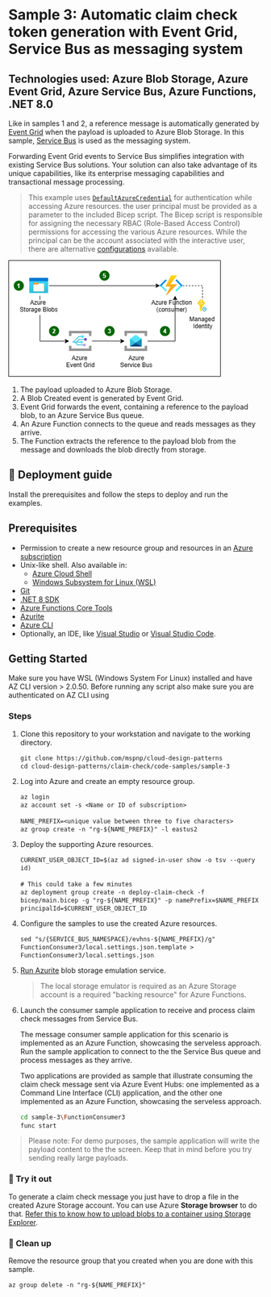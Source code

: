 # Sample 3: Automatic claim check token generation with Event Grid, Service Bus as messaging system

## Technologies used: Azure Blob Storage, Azure Event Grid, Azure Service Bus, Azure Functions, .NET 8.0

Like in samples 1 and 2, a reference message is automatically generated by [Event Grid](https://azure.microsoft.com/services/event-grid/) when the payload is uploaded to Azure Blob Storage. In this sample, [Service Bus](https://learn.microsoft.com/azure/service-bus) is used as the messaging system.

Forwarding Event Grid events to Service Bus simplifies integration with existing Service Bus solutions. Your solution can also take advantage of its unique capabilities, like its enterprise messaging capabilities and transactional message processing.

> This example uses [`DefaultAzureCredential`](https://learn.microsoft.com/dotnet/azure/sdk/authentication/#defaultazurecredential) for authentication while accessing Azure resources. the user principal must be provided as a parameter to the included Bicep script. The Bicep script is responsible for assigning the necessary RBAC (Role-Based Access Control) permissions for accessing the various Azure resources. While the principal can be the account associated with the interactive user, there are alternative [configurations](https://learn.microsoft.com/dotnet/azure/sdk/authentication/?tabs=command-line#exploring-the-sequence-of-defaultazurecredential-authentication-methods) available.

![A diagram showing Event Grid connected to Azure Blob Storage. As blobs are created, Event Grid forwards a message, containing the reference to the blob, to Service Bus queue. A consumer Function receives the message from the queue, extracts the reference, and dowloads the blob from the storage account.](images/sample-3-diagram.png)

1. The payload uploaded to Azure Blob Storage.
1. A Blob Created event is generated by Event Grid.
1. Event Grid forwards the event, containing a reference to the payload blob, to an Azure Service Bus queue.
1. An Azure Function connects to the queue and reads messages as they arrive.
1. The Function extracts the reference to the payload blob from the message and downloads the blob directly from storage.

## :rocket: Deployment guide

Install the prerequisites and follow the steps to deploy and run the examples.

## Prerequisites

- Permission to create a new resource group and resources in an [Azure subscription](https://azure.com/free)
- Unix-like shell. Also available in:
  - [Azure Cloud Shell](https://shell.azure.com/)
  - [Windows Subsystem for Linux (WSL)](https://learn.microsoft.com/windows/wsl/install)
- [Git](https://git-scm.com/downloads)
- [.NET 8 SDK](https://dotnet.microsoft.com/download/dotnet/8.0)
- [Azure Functions Core Tools](https://learn.microsoft.com/azure/azure-functions/functions-run-local#install-the-azure-functions-core-tools)
- [Azurite](/azure/storage/common/storage-use-azurite)
- [Azure CLI](https://learn.microsoft.com/cli/azure/install-azure-cli)
- Optionally, an IDE, like  [Visual Studio](https://visualstudio.microsoft.com/downloads/) or [Visual Studio Code](https://code.visualstudio.com/).

## Getting Started

Make sure you have WSL (Windows System For Linux) installed and have AZ CLI version > 2.0.50. Before running any script also make sure you are authenticated on AZ CLI using

### Steps

1. Clone this repository to your workstation and navigate to the working directory.

   ```shell
   git clone https://github.com/mspnp/cloud-design-patterns
   cd cloud-design-patterns/claim-check/code-samples/sample-3
   ```

1. Log into Azure and create an empty resource group.

   ```azurecli
   az login
   az account set -s <Name or ID of subscription>

   NAME_PREFIX=<unique value between three to five characters>
   az group create -n "rg-${NAME_PREFIX}" -l eastus2
   ```

1. Deploy the supporting Azure resources.

   ```azurecli
   CURRENT_USER_OBJECT_ID=$(az ad signed-in-user show -o tsv --query id)

   # This could take a few minutes
   az deployment group create -n deploy-claim-check -f bicep/main.bicep -g "rg-${NAME_PREFIX}" -p namePrefix=$NAME_PREFIX principalId=$CURRENT_USER_OBJECT_ID
   ```

1. Configure the samples to use the created Azure resources.

   ```shell
   sed "s/{SERVICE_BUS_NAMESPACE}/evhns-${NAME_PREFIX}/g" FunctionConsumer3/local.settings.json.template > FunctionConsumer3/local.settings.json
   ```

1. [Run Azurite](https://learn.microsoft.com/azure/storage/common/storage-use-azurite#run-azurite) blob storage emulation service.

   > The local storage emulator is required as an Azure Storage account is a required "backing resource" for Azure Functions.

1. Launch the consumer sample application to receive and process claim check messages from Service Bus.

   The message consumer sample application for this scenario is implemented as an Azure Function, showcasing the serveless approach. Run the sample application to connect to the the Service Bus queue and process messages as they arrive.

   Two applications are provided as sample that illustrate consuming the claim check message sent via Azure Event Hubs: one implemented as a Command Line Interface (CLI) application, and the other one implemented as an Azure Function, showcasing the serveless approach.

   ```bash
   cd sample-3\FunctionConsumer3
   func start
   ```

  > Please note: For demo purposes, the sample application will write the payload content to the the screen. Keep that in mind before you try sending really large payloads.

### :checkered_flag: Try it out

To generate a claim check message you just have to drop a file in the created Azure Storage account. You can use Azure **Storage browser** to do that. [Refer this to know how to upload blobs to a container using Storage Explorer](https://learn.microsoft.com/azure/storage/blobs/quickstart-storage-explorer#upload-blobs-to-the-container).

### :broom: Clean up

Remove the resource group that you created when you are done with this sample.

```azurecli
az group delete -n "rg-${NAME_PREFIX}"
```
